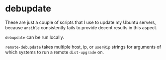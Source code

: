 # debupdate

These are just a couple of scripts that I use to update my Ubuntu servers, because `ansible` consistently fails to provide decent results in this aspect.

`debupdate` can be run locally.

`remote-debupdate` takes multiple host, ip, or `user@ip` strings for arguments of which systems to run a remote `dist-upgrade` on.


